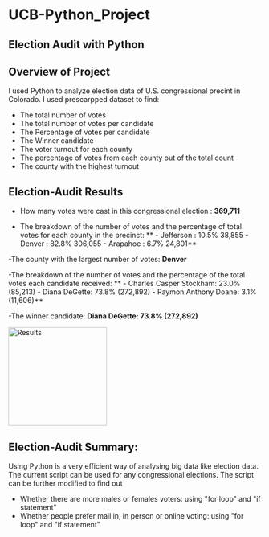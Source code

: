 # UCB-Python_Project
## Election Audit with Python

## Overview of Project
I used Python to analyze election data of U.S. congressional precint in Colorado. I used prescarpped dataset to find:
- The total number of votes
- The total number of votes per candidate
- The Percentage of votes per candidate
- The Winner candidate
- The voter turnout for each county
- The percentage of votes from each county out of the total count
- The county with the highest turnout

## Election-Audit Results
 - How many votes were cast in this congressional election : **369,711**
 
 - The breakdown of the number of votes and the percentage of total votes for each county in the precinct: 
       ** - Jefferson : 10.5% 38,855
        - Denver : 82.8% 306,055 
        - Arapahoe : 6.7% 24,801**

-The county with the largest number of votes: **Denver**

-The breakdown of the number of votes and the percentage of the total votes each candidate received:
       ** - Charles Casper Stockham: 23.0% (85,213)
        - Diana DeGette: 73.8% (272,892)
        - Raymon Anthony Doane: 3.1% (11,606)**
        
-The winner candidate:  **Diana DeGette: 73.8% (272,892)**

<img width="196" alt="Results" src="https://user-images.githubusercontent.com/69255270/113533653-440eb100-9583-11eb-86a3-092ef5c29947.png">

## Election-Audit Summary: 
Using Python is a very efficient way of analysing big data like election data.  The current script can be used for any congressional elections. The script can be further modified to find out 
 - Whether there are more males or females voters:  using "for loop" and "if statement"
 - Whether people prefer mail in, in person or online voting: using "for loop" and "if statement"
 


